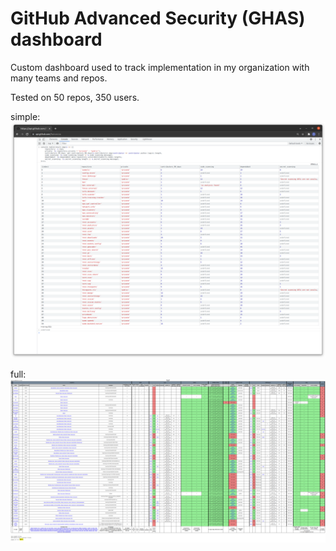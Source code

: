# GitHub Advanced Security (GHAS) dashboard

Custom dashboard used to track implementation in my organization with many teams and repos.

Tested on 50 repos, 350 users.

simple:
![screenshot](screenshot_simple.png)

full:
![screenshot](screenshot_full.png)
